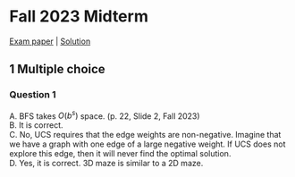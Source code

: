 # Fall 2023 Midterm

[Exam paper](https://nbviewer.org/github/i-TechX/iTechX/blob/file-base/courses/CS181/CS181.01_Fall_2023/Exam%20%E8%80%83%E8%AF%95/F23_CS181_Midterm.pdf) | [Solution](https://nbviewer.org/github/i-TechX/iTechX/blob/file-base/courses/CS181/CS181.01_Fall_2023/Exam%20%E8%80%83%E8%AF%95/F23_CS181_Midterm_solution.pdf)

## 1 Multiple choice

### Question 1

A. BFS takes $O(b^s)$ space. (p. 22, Slide 2, Fall 2023)  
B. It is correct.  
C. No, UCS requires that the edge weights are non-negative. Imagine that we have a graph with one edge of a large negative weight. If UCS does not explore this edge, then it will never find the optimal solution.  
D. Yes, it is correct. 3D maze is similar to a 2D maze.
